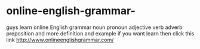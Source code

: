# online-english-grammar-
guys learn online English grammar noun pronoun adjective verb adverb preposition and more definition and example if you want learn then click this link http://www.onlineenglishgrammar.com/
